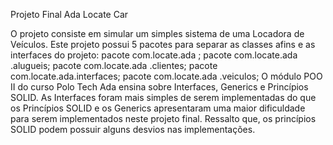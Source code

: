 Projeto Final Ada Locate Car

O projeto consiste em simular um simples sistema de uma Locadora de Veículos. 
Este projeto possui 5 pacotes para separar as classes afins e as interfaces do projeto:
pacote com.locate.ada ;
pacote com.locate.ada .alugueis;
pacote com.locate.ada .clientes;
pacote com.locate.ada.interfaces;
pacote com.locate.ada .veiculos;
O módulo POO II do curso Polo Tech Ada ensina sobre Interfaces, Generics e Princípios SOLID. As Interfaces foram mais simples de serem implementadas do que os Princípios SOLID e os Generics apresentaram uma maior dificuldade para serem implementados neste projeto final. Ressalto que, os princípios SOLID podem possuir alguns desvios nas implementações.
